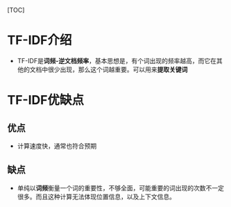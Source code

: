 [TOC]
# TF-IDF介绍
* TF-IDF是**词频-逆文档频率**，基本思想是，有个词出现的频率越高，而它在其他的文档中很少出现，那么这个词越重要。可以用来**提取关键词**

# TF-IDF优缺点
## 优点
* 计算速度快，通常也符合预期

## 缺点
* 单纯以**词频**衡量一个词的重要性，不够全面，可能重要的词出现的次数不一定很多。而且这种计算无法体现位置信息，以及上下文信息。 